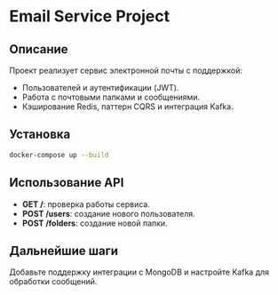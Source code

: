 # Email Service Project

## Описание
Проект реализует сервис электронной почты с поддержкой:
- Пользователей и аутентификации (JWT).
- Работа с почтовыми папками и сообщениями.
- Кэширование Redis, паттерн CQRS и интеграция Kafka.

## Установка
   ```bash
   docker-compose up --build
   ```

## Использование API
- **GET /**: проверка работы сервиса.
- **POST /users**: создание нового пользователя.
- **POST /folders**: создание новой папки.

## Дальнейшие шаги
Добавьте поддержку интеграции с MongoDB и настройте Kafka для обработки сообщений.